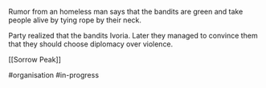 Rumor from an homeless man says that the bandits are green and take people alive by tying rope by their  neck.

Party realized that the bandits Ivoria.
Later they managed to convince them that they should choose diplomacy over violence.

[[Sorrow Peak]]

#organisation #in-progress 